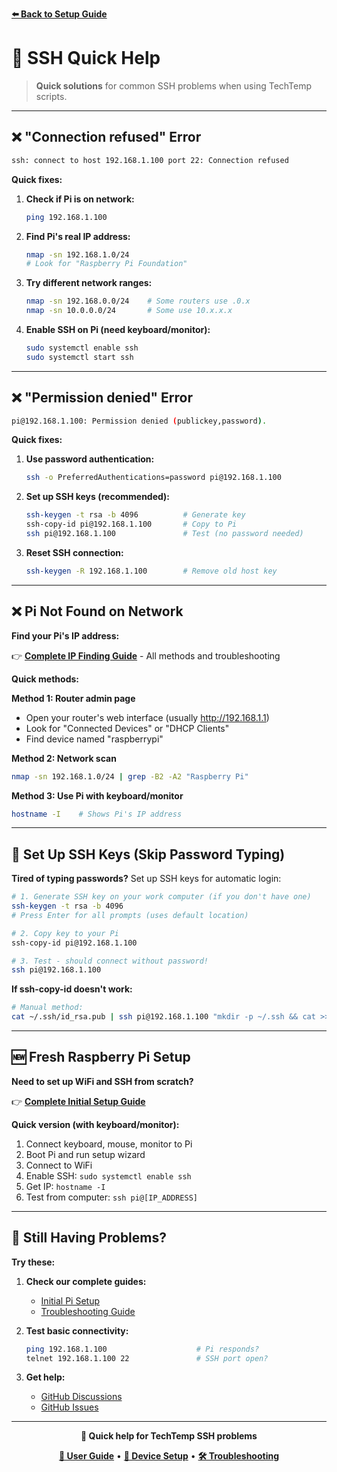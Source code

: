 **[⬅️ Back to Setup Guide](../../README.md)**

# 🔧 SSH Quick Help

> **Quick solutions** for common SSH problems when using TechTemp scripts.

---

## ❌ "Connection refused" Error

```bash
ssh: connect to host 192.168.1.100 port 22: Connection refused
```

**Quick fixes:**

1. **Check if Pi is on network:**
   ```bash
   ping 192.168.1.100
   ```

2. **Find Pi's real IP address:**
   ```bash
   nmap -sn 192.168.1.0/24
   # Look for "Raspberry Pi Foundation"
   ```

3. **Try different network ranges:**
   ```bash
   nmap -sn 192.168.0.0/24    # Some routers use .0.x
   nmap -sn 10.0.0.0/24       # Some use 10.x.x.x
   ```

4. **Enable SSH on Pi (need keyboard/monitor):**
   ```bash
   sudo systemctl enable ssh
   sudo systemctl start ssh
   ```

---

## ❌ "Permission denied" Error

```bash
pi@192.168.1.100: Permission denied (publickey,password).
```

**Quick fixes:**

1. **Use password authentication:**
   ```bash
   ssh -o PreferredAuthentications=password pi@192.168.1.100
   ```

2. **Set up SSH keys (recommended):**
   ```bash
   ssh-keygen -t rsa -b 4096          # Generate key
   ssh-copy-id pi@192.168.1.100       # Copy to Pi
   ssh pi@192.168.1.100               # Test (no password needed)
   ```

3. **Reset SSH connection:**
   ```bash
   ssh-keygen -R 192.168.1.100        # Remove old host key
   ```

---

## ❌ Pi Not Found on Network

**Find your Pi's IP address:**

👉 **[Complete IP Finding Guide](../find-pi-ip.md)** - All methods and troubleshooting

**Quick methods:**

**Method 1: Router admin page**
- Open your router's web interface (usually http://192.168.1.1)
- Look for "Connected Devices" or "DHCP Clients"
- Find device named "raspberrypi"

**Method 2: Network scan**
```bash
nmap -sn 192.168.1.0/24 | grep -B2 -A2 "Raspberry Pi"
```

**Method 3: Use Pi with keyboard/monitor**
```bash
hostname -I    # Shows Pi's IP address
```

---

## 🔐 Set Up SSH Keys (Skip Password Typing)

**Tired of typing passwords?** Set up SSH keys for automatic login:

```bash
# 1. Generate SSH key on your work computer (if you don't have one)
ssh-keygen -t rsa -b 4096
# Press Enter for all prompts (uses default location)

# 2. Copy key to your Pi
ssh-copy-id pi@192.168.1.100

# 3. Test - should connect without password!
ssh pi@192.168.1.100
```

**If ssh-copy-id doesn't work:**
```bash
# Manual method:
cat ~/.ssh/id_rsa.pub | ssh pi@192.168.1.100 "mkdir -p ~/.ssh && cat >> ~/.ssh/authorized_keys"
```

---

## 🆕 Fresh Raspberry Pi Setup

**Need to set up WiFi and SSH from scratch?**

👉 **[Complete Initial Setup Guide](../initial-setup.md)**

**Quick version (with keyboard/monitor):**
1. Connect keyboard, mouse, monitor to Pi
2. Boot Pi and run setup wizard
3. Connect to WiFi
4. Enable SSH: `sudo systemctl enable ssh`
5. Get IP: `hostname -I`
6. Test from computer: `ssh pi@[IP_ADDRESS]`

---

## 📱 Still Having Problems?

**Try these:**

1. **Check our complete guides:**
   - [Initial Pi Setup](../initial-setup.md)
   - [Troubleshooting Guide](common-issues.md)

2. **Test basic connectivity:**
   ```bash
   ping 192.168.1.100                    # Pi responds?
   telnet 192.168.1.100 22               # SSH port open?
   ```

3. **Get help:**
   - [GitHub Discussions](https://github.com/laurent987/techtemp/discussions)
   - [GitHub Issues](https://github.com/laurent987/techtemp/issues)

---

<div align="center">

**🔧 Quick help for TechTemp SSH problems**

**[📱 User Guide](../../README.md)** • **[🔌 Device Setup](../sensor-setup.md)** • **[🛠️ Troubleshooting](./)**

</div>
